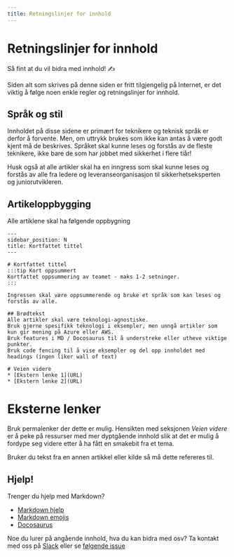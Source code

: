 ```yaml
---
title: Retningslinjer for innhold
---
```


# Retningslinjer for innhold

Så fint at du vil bidra med innhold! :writing_hand:

Siden alt som skrives på denne siden er fritt tilgjengelig på Internet, er det viktig å følge noen enkle regler og retningslinjer for innhold. 

## Språk og stil

Innholdet på disse sidene er primært for teknikere og teknisk språk er derfor å forvente. Men, om uttrykk brukes som ikke kan antas å være godt kjent må de beskrives. Språket skal kunne leses og forstås av de fleste teknikere, ikke bare de som har jobbet med sikkerhet i flere tiår!

Husk også at alle artikler skal ha en inngress som skal kunne leses og forstås av alle fra ledere og leveranseorganisasjon til sikkerhetseksperten og juniorutvikleren.  

## Artikeloppbygging

Alle artiklene skal ha følgende oppbygning

```
--- 
sidebar_position: N
title: Kortfattet tittel
---

# Kortfattet tittel
:::tip Kort oppsummert
Kortfattet oppsummering av teamet - maks 1-2 setninger. 
:::

Ingressen skal være oppsummerende og bruke et språk som kan leses og forstås av alle.

## Brødtekst
Alle artikler skal være teknologi-agnostiske. 
Bruk gjerne spesifikk teknologi i eksempler, men unngå artikler som kun gir mening på Azure eller AWS.
Bruk features i MD / Docosaurus til å understreke eller utheve viktige punkter.
Bruk code fencing til å vise eksempler og del opp innholdet med headings (ingen liker wall of text)

# Veien videre
* [Ekstern lenke 1](URL)
* [Ekstern lenke 2](URL)

```

# Eksterne lenker
Bruk permalenker der dette er mulig. Hensikten med seksjonen _Veien videre_ er å peke på ressurser med mer dyptgående innhold slik at det er mulig å fordype seg videre etter å ha fått en smakebit fra et tema. 

Bruker du tekst fra en annen artikkel eller kilde så må dette refereres til.

## Hjelp!

Trenger du hjelp med Markdown?
- [Markdown hjelp](https://github.github.com/gfm/)
- [Markdown emojis](https://gist.github.com/rxaviers/7360908)
- [Docosaurus](https://docusaurus.io/docs/markdown-features)

Noe du lurer på angående innhold, hva du kan bidra med osv? Ta kontakt med oss på [Slack](https://bouvet.slack.com/archives/C0447R83U6M) eller se [følgende issue](https://github.com/bouvet/sikkerhet.bouvet.no/issues/22)
